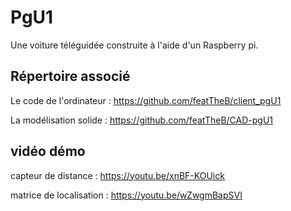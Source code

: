 # PgU1

Une voiture téléguidée construite à l'aide d'un Raspberry pi.


## Répertoire associé

Le code de l'ordinateur : https://github.com/featTheB/client_pgU1

La modélisation solide : https://github.com/featTheB/CAD-pgU1

## vidéo démo
capteur de distance : https://youtu.be/xnBF-KOUick

matrice de localisation : https://youtu.be/wZwgmBapSVI
